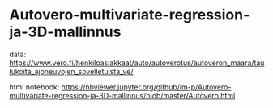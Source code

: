 # Autovero-multivariate-regression-ja-3D-mallinnus
data: https://www.vero.fi/henkiloasiakkaat/auto/autoverotus/autoveron_maara/taulukoita_ajoneuvojen_sovelletuista_ve/

html notebook: https://nbviewer.jupyter.org/github/im-p/Autovero-multivariate-regression-ja-3D-mallinnus/blob/master/Autovero.html

